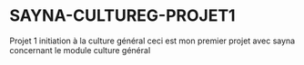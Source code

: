 # SAYNA-CULTUREG-PROJET1
Projet 1 initiation à la culture général
ceci est mon premier projet avec sayna concernant le module culture général 
